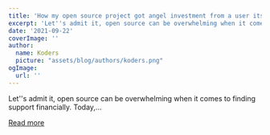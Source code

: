 ```yaml
---
title: 'How my open source project got angel investment from a user itself!'
excerpt: 'Let''s admit it, open source can be overwhelming when it comes to finding support financially.  Today,...'
date: '2021-09-22'
coverImage: ''
author:
  name: Koders
  picture: "assets/blog/authors/koders.png"
ogImage:
  url: ''
---
```


Let''s admit it, open source can be overwhelming when it comes to finding support financially.  Today,...

[Read more](https://dev.to/o1lab/how-my-open-source-project-got-angel-investment-from-its-user-12dp)
